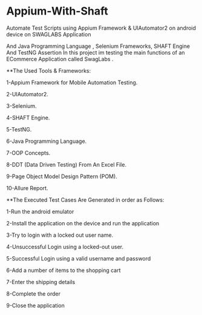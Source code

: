 # Appium-With-Shaft

Automate Test Scripts using Appium Framework & UIAutomator2 on android device on SWAGLABS Application

And Java Programming Language , Selenium Frameworks, SHAFT Engine And TestNG Assertion In this project im testing the main functions of an ECommerce Application called SwagLabs .


**The Used Tools & Frameworks: 

1-Appium Framework for Mobile Automation Testing.

2-UIAutomator2.

3-Selenium. 

4-SHAFT Engine. 

5-TestNG. 

6-Java Programming Language.  

7-OOP Concepts.

8-DDT (Data Driven Testing) From An Excel File.

9-Page Object Model Design Pattern (POM).

10-Allure Report.



**The Executed Test Cases Are Generated in order as Follows:

1-Run the android emulator

2-Install the application on the device and run the application 

3-Try to login with a locked out user name.

4-Unsuccessful Login using a locked-out user.

5-Successful Login using a valid username and password 

6-Add a number of items to the shopping cart 

7-Enter the shipping details

8-Complete the order 

9-Close the application
